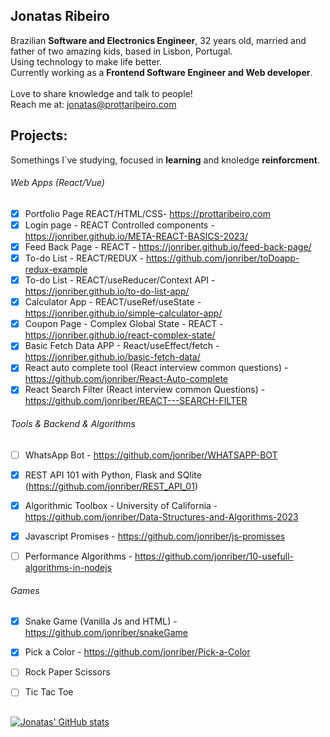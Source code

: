 ## **Jonatas Ribeiro**

Brazilian **Software and Electronics Engineer**, 32 years old, married and father of two amazing kids, based in Lisbon, Portugal. <br/>
Using technology to make life better. <br/>
Currently working as a **Frontend Software Engineer and Web developer**.<br/>
<br/>
Love to share knowledge and talk to people! <br/>
Reach me at: jonatas@prottaribeiro.com
<br/>

## Projects:
Somethings I´ve studying, focused in **learning** and knoledge **reinforcment**.
###### Web Apps (React/Vue)
- [X] Portfolio Page REACT/HTML/CSS- https://prottaribeiro.com
- [X] Login page - REACT Controlled components - https://jonriber.github.io/META-REACT-BASICS-2023/
- [X] Feed Back Page - REACT - https://jonriber.github.io/feed-back-page/
- [X] To-do List - REACT/REDUX - https://github.com/jonriber/toDoapp-redux-example
- [X] To-do List - REACT/useReducer/Context API - https://jonriber.github.io/to-do-list-app/
- [X] Calculator App - REACT/useRef/useState - https://jonriber.github.io/simple-calculator-app/
- [X] Coupon Page - Complex Global State - REACT - https://jonriber.github.io/react-complex-state/
- [X] Basic Fetch Data APP - React/useEffect/fetch - https://jonriber.github.io/basic-fetch-data/
- [X] React auto complete tool (React interview common questions) - https://github.com/jonriber/React-Auto-complete
- [X] React Search Filter (React interview common Questions) - https://github.com/jonriber/REACT---SEARCH-FILTER

###### Tools & Backend & Algorithms
- [ ] WhatsApp Bot - https://github.com/jonriber/WHATSAPP-BOT
- [X] REST API 101 with Python, Flask and SQlite (https://github.com/jonriber/REST_API_01)
- [X] Algorithmic Toolbox - University of California - https://github.com/jonriber/Data-Structures-and-Algorithms-2023
- [X] Javascript Promises - https://github.com/jonriber/js-promisses
- [ ] Performance Algorithms - https://github.com/jonriber/10-usefull-algorithms-in-nodejs


###### Games
- [X] Snake Game (Vanilla Js and HTML) - https://github.com/jonriber/snakeGame
- [X] Pick a Color - https://github.com/jonriber/Pick-a-Color
- [ ] Rock Paper Scissors
- [ ] Tic Tac Toe 


## 
[![Jonatas' GitHub stats](https://github-readme-stats.vercel.app/api?username=jonriber&count_private=true&show_icons=true&theme=tokyonight&hide=contribs,prs)](https://github.com/anuraghazra/github-readme-stats)
